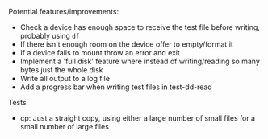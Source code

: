 
Potential features/improvements:

- Check a device has enough space to receive the test file before writing, probably using `df`
- If there isn't enough room on the device offer to empty/format it
- If a device fails to mount throw an error and exit
- Implement a 'full disk' feature where instead of writing/reading so many bytes just the whole disk
- Write all output to a log file
- Add a progress bar when writing test files in test-dd-read

Tests

- cp: Just a straight copy, using either a large number of small files for a small number of large files
